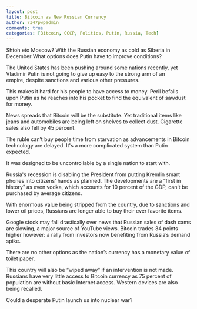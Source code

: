 ```yaml
---
layout: post
title: Bitcoin as New Russian Currency
author: 7347pwpadmin
comments: true
categories: [Bitcoin, CCCP, Politics, Putin, Russia, Tech]
---
```

Shtoh eto Moscow? With the Russian economy as cold as Siberia in December What options does Putin have to improve conditions?

The United States has been pushing around some nations recently, yet Vladimir Putin is not going to give up easy to the strong arm of an empire, despite sanctions and various other pressures.

This makes it hard for his people to have access to money. Peril befalls upon Putin as he reaches into his pocket to find the equivalent of sawdust for money.

News spreads that Bitcoin will be the substitute. Yet traditional items like jeans and automobiles are being left on shelves to collect dust. Cigarette sales also fell by 45 percent.

The ruble can’t buy people time from starvation as advancements in Bitcoin technology are delayed. It's a more complicated system than Putin expected.

It was designed to be uncontrollable by a single nation to start with.

Russia's recession is disabling the President from putting Kremlin smart phones into citizens’ hands as planned. The developments are a “first in history” as even vodka, which accounts for 10 percent of the GDP, can’t be purchased by average citizens.

With enormous value being stripped from the country, due to sanctions and lower oil prices, Russians are longer able to buy their ever favorite items.

Google stock may fall drastically over news that Russian sales of dash cams are slowing, a major source of YouTube views. Bitcoin trades 34 points higher however: a rally from investors now benefiting from Russia’s demand spike.

There are no other options as the nation’s currency has a monetary value of toilet paper.

This country will also be “wiped away” if an intervention is not made. Russians have very little access to Bitcoin currency as 75 percent of population are without basic Internet access. Western devices are also being recalled.

Could a desperate Putin launch us into nuclear war?
